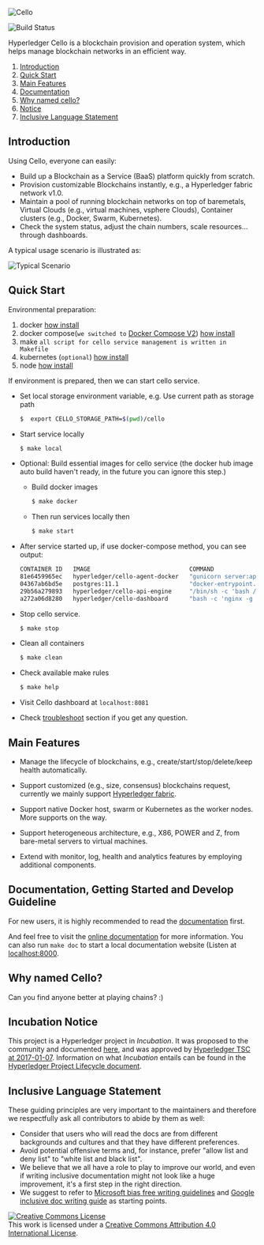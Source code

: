 ![Cello](docs/images/favicon.png)

![Build Status](https://github.com/hyperledger/cello/actions/workflows/docker-image.yml/badge.svg)

Hyperledger Cello is a blockchain provision and operation system, which helps manage blockchain networks in an efficient way.

1. [Introduction](#introduction)
2. [Quick Start](#quick-start)
3. [Main Features](#main-features)
4. [Documentation](#documentation-getting-started-and-develop-guideline)
5. [Why named cello?](#why-named-cello)
6. [Notice](#incubation-notice)
7. [Inclusive Language Statement](#inclusive-language-statement)
   
## Introduction

Using Cello, everyone can easily:

* Build up a Blockchain as a Service (BaaS) platform quickly from scratch.
* Provision customizable Blockchains instantly, e.g., a Hyperledger fabric network v1.0.
* Maintain a pool of running blockchain networks on top of baremetals, Virtual Clouds (e.g., virtual machines, vsphere Clouds), Container clusters (e.g., Docker, Swarm, Kubernetes).
* Check the system status, adjust the chain numbers, scale resources... through dashboards.

A typical usage scenario is illustrated as:

![Typical Scenario](docs/images/scenario.png)

## Quick Start

Environmental preparation:

1. docker [how install](https://get.docker.com)
2. docker compose(`we switched to` [Docker Compose V2](https://docs.docker.com/compose/#compose-v2-and-the-new-docker-compose-command)) [how install](https://docs.docker.com/compose/install/)
3. make `all script for cello service management is written in Makefile`
4. kubernetes (`optional`) [how install](https://kubernetes.io/docs/setup/)
5. node [how install](https://nodejs.org/en/download/)

If environment is prepared, then we can start cello service.

* Set local storage environment variable, e.g. Use current path as storage path

  ```bash
  $  export CELLO_STORAGE_PATH=$(pwd)/cello
  ```


* Start service locally

  ```bash
  $ make local
  ```

* Optional: Build essential images for cello service (the docker hub image auto build haven't ready, in the future you can ignore this step.)

  * Build docker images
    ```bash
    $ make docker
    ```
  * Then run services locally then

    ```bash
    $ make start
    ```

* After service started up, if use docker-compose method, you can see output:

  ```bash
  CONTAINER ID   IMAGE                            COMMAND                  CREATED         STATUS         PORTS                                                                                  NAMES
  81e6459965ec   hyperledger/cello-agent-docker   "gunicorn server:app…"   4 seconds ago   Up 2 seconds   0.0.0.0:2375->2375/tcp, :::2375->2375/tcp, 0.0.0.0:5001->5001/tcp, :::5001->5001/tcp   cello.docker.agent
  04367ab6bd5e   postgres:11.1                    "docker-entrypoint.s…"   4 seconds ago   Up 2 seconds   0.0.0.0:5432->5432/tcp, :::5432->5432/tcp                                              cello-postgres
  29b56a279893   hyperledger/cello-api-engine     "/bin/sh -c 'bash /e…"   4 seconds ago   Up 2 seconds   0.0.0.0:8080->8080/tcp, :::8080->8080/tcp                                              cello-api-engine
  a272a06d8280   hyperledger/cello-dashboard      "bash -c 'nginx -g '…"   4 seconds ago   Up 2 seconds   80/tcp, 0.0.0.0:8081->8081/tcp, :::8081->8081/tcp                                      cello-dashboard
  ```

* Stop cello service.<!---, same as start, need set the `DEPLOY_METHOD` variable.-->

  ```bash
  $ make stop
  ```

* Clean all containers

  ```bash
  $ make clean
  ```

* Check available make rules

  ```bash
  $ make help
  ```

* Visit Cello dashboard at `localhost:8081`

* Check [troubleshoot](https://github.com/hyperledger/cello/blob/main/docs/setup/server.md#3-troubleshoot) section if you get any question.

## Main Features

* Manage the lifecycle of blockchains, e.g., create/start/stop/delete/keep health automatically.

* Support customized (e.g., size, consensus) blockchains request, currently we mainly support [Hyperledger fabric](https://github.com/hyperledger/fabric).

* Support native Docker host, swarm or Kubernetes as the worker nodes. More supports on the way.

* Support heterogeneous architecture, e.g., X86, POWER and Z, from bare-metal servers to virtual machines.

* Extend with monitor, log, health and analytics features by employing additional components.

## Documentation, Getting Started and Develop Guideline

For new users, it is highly recommended to read the [documentation](docs/index.md) first.

And feel free to visit the [online documentation](http://cello.readthedocs.io/en/latest/) for more information. You can also run `make doc` to start a local documentation website (Listen at [localhost:8000](http://127.0.0.1:8000).

## Why named Cello?

Can you find anyone better at playing chains? :)

## Incubation Notice

This project is a Hyperledger project in _Incubation_. It was proposed to the community and documented [here](https://docs.google.com/document/d/1E2i5GRqWsIag7KTxjQ_jQdDiWcuikv3KqXeuw7NaceM/edit), and was approved by [Hyperledger TSC at 2017-01-07](https://lists.hyperledger.org/pipermail/hyperledger-tsc/2017-January/000535.html). Information on what _Incubation_ entails can be found in the [Hyperledger Project Lifecycle document](https://goo.gl/4edNRc).

## Inclusive Language Statement

These guiding principles are very important to the maintainers and therefore
we respectfully ask all contributors to abide by them as well:

* Consider that users who will read the docs are from different backgrounds and
  cultures and that they have different preferences.
* Avoid potential offensive terms and, for instance, prefer "allow list and
  deny list" to "white list and black list".
* We believe that we all have a role to play to improve our world, and even if
  writing inclusive documentation might not look like a huge improvement, it's a
  first step in the right direction.
* We suggest to refer to
  [Microsoft bias free writing guidelines](https://docs.microsoft.com/en-us/style-guide/bias-free-communication)
  and
  [Google inclusive doc writing guide](https://developers.google.com/style/inclusive-documentation)
  as starting points.

<a rel="license" href="http://creativecommons.org/licenses/by/4.0/"><img alt="Creative Commons License" style="border-width:0" src="https://i.creativecommons.org/l/by/4.0/88x31.png" /></a><br />This work is licensed under a <a rel="license" href="http://creativecommons.org/licenses/by/4.0/">Creative Commons Attribution 4.0 International License</a>.
